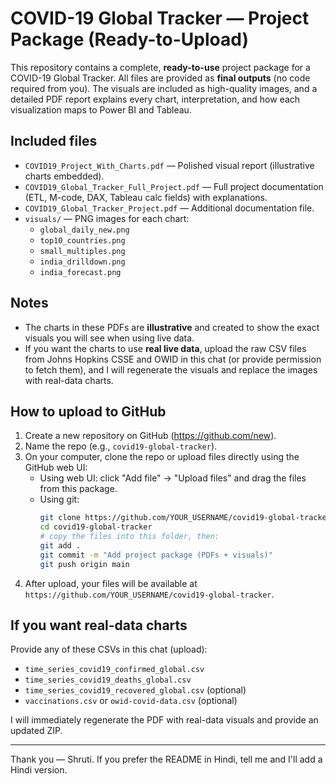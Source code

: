 # COVID-19 Global Tracker — Project Package (Ready-to-Upload)

This repository contains a complete, **ready-to-use** project package for a COVID-19 Global Tracker.
All files are provided as **final outputs** (no code required from you). The visuals are included as high-quality images,
and a detailed PDF report explains every chart, interpretation, and how each visualization maps to Power BI and Tableau.

## Included files
- `COVID19_Project_With_Charts.pdf` — Polished visual report (illustrative charts embedded).
- `COVID19_Global_Tracker_Full_Project.pdf` — Full project documentation (ETL, M-code, DAX, Tableau calc fields) with explanations.
- `COVID19_Global_Tracker_Project.pdf` — Additional documentation file.
- `visuals/` — PNG images for each chart:
  - `global_daily_new.png`
  - `top10_countries.png`
  - `small_multiples.png`
  - `india_drilldown.png`
  - `india_forecast.png`

## Notes
- The charts in these PDFs are **illustrative** and created to show the exact visuals you will see when using live data.
- If you want the charts to use **real live data**, upload the raw CSV files from Johns Hopkins CSSE and OWID in this chat (or provide permission to fetch them), and I will regenerate the visuals and replace the images with real-data charts.

## How to upload to GitHub
1. Create a new repository on GitHub (https://github.com/new).
2. Name the repo (e.g., `covid19-global-tracker`).
3. On your computer, clone the repo or upload files directly using the GitHub web UI:
   - Using web UI: click "Add file" → "Upload files" and drag the files from this package.
   - Using git:
     ```bash
     git clone https://github.com/YOUR_USERNAME/covid19-global-tracker.git
     cd covid19-global-tracker
     # copy the files into this folder, then:
     git add .
     git commit -m "Add project package (PDFs + visuals)"
     git push origin main
     ```
4. After upload, your files will be available at `https://github.com/YOUR_USERNAME/covid19-global-tracker`.

## If you want real-data charts
Provide any of these CSVs in this chat (upload):
- `time_series_covid19_confirmed_global.csv`
- `time_series_covid19_deaths_global.csv`
- `time_series_covid19_recovered_global.csv` (optional)
- `vaccinations.csv` or `owid-covid-data.csv` (optional)

I will immediately regenerate the PDF with real-data visuals and provide an updated ZIP.

---

Thank you — Shruti. If you prefer the README in Hindi, tell me and I'll add a Hindi version.
